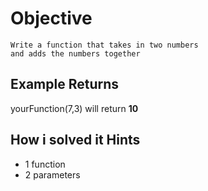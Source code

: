 # Objective

    Write a function that takes in two numbers
    and adds the numbers together

## Example Returns

yourFunction(7,3) will return **10**

## How i solved it Hints

* 1 function
* 2 parameters
